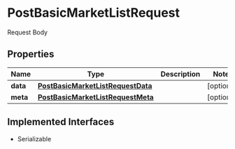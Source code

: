 

# PostBasicMarketListRequest

Request Body

## Properties

Name | Type | Description | Notes
------------ | ------------- | ------------- | -------------
**data** | [**PostBasicMarketListRequestData**](PostBasicMarketListRequestData.md) |  |  [optional]
**meta** | [**PostBasicMarketListRequestMeta**](PostBasicMarketListRequestMeta.md) |  |  [optional]


## Implemented Interfaces

* Serializable


